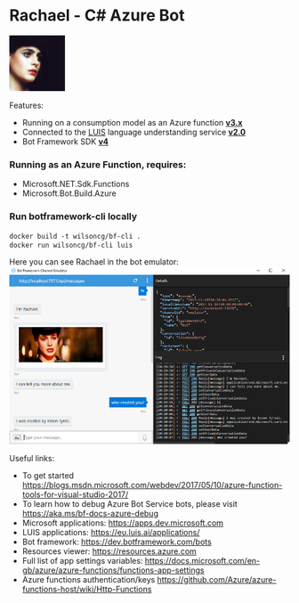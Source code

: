 # Rachael - C# Azure Bot 

![Rachael](rachael-icon.png)

Features:
* Running on a consumption model as an Azure function **[v3.x](https://docs.microsoft.com/en-us/azure/azure-functions/functions-versions)**
* Connected to the [LUIS](https://eu.luis.ai) language understanding service **[v2.0](https://docs.microsoft.com/en-us/azure/cognitive-services/luis/luis-migration-api-v3)**
* Bot Framework SDK **[v4](https://github.com/microsoft/botframework-sdk)**

### Running as an Azure Function, requires:
* Microsoft.NET.Sdk.Functions
* Microsoft.Bot.Build.Azure

### Run botframework-cli locally
```
docker build -t wilsoncg/bf-cli .
docker run wilsoncg/bf-cli luis
```

Here you can see Rachael in the bot emulator:
![Rachael running in the emulator](rachael-emulator.png)

Useful links:

* To get started https://blogs.msdn.microsoft.com/webdev/2017/05/10/azure-function-tools-for-visual-studio-2017/
* To learn how to debug Azure Bot Service bots, please visit https://aka.ms/bf-docs-azure-debug
* Microsoft applications: https://apps.dev.microsoft.com
* LUIS applications: https://eu.luis.ai/applications/
* Bot framework: https://dev.botframework.com/bots
* Resources viewer: https://resources.azure.com
* Full list of app settings variables: https://docs.microsoft.com/en-gb/azure/azure-functions/functions-app-settings
* Azure functions authentication/keys https://github.com/Azure/azure-functions-host/wiki/Http-Functions